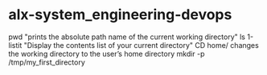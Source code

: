 # alx-system_engineering-devops
pwd "prints the absolute path name of the current working directory"
ls 1-listit  "Display the contents list of your current directory"
CD home/ changes the working directory to the user’s home directory
mkdir -p /tmp/my_first_directory
